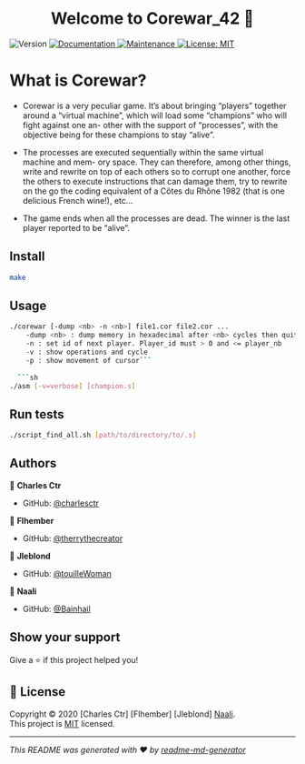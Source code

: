<h1 align="center">Welcome to Corewar_42 👋</h1>
<p>
  <img alt="Version" src="https://img.shields.io/badge/version-1.0-blue.svg?cacheSeconds=2592000" />
  <a href="https://github.com/charlesctr/Corewar_42/subject.pdf" target="_blank">
    <img alt="Documentation" src="https://img.shields.io/badge/documentation-yes-brightgreen.svg" />
  </a>
  <a href="https://github.com/kefranabg/readme-md-generator/graphs/commit-activity" target="_blank">
    <img alt="Maintenance" src="https://img.shields.io/badge/Maintained%3F-yes-green.svg" />
  </a>
  <a href="https://github.com/kefranabg/readme-md-generator/blob/master/LICENSE" target="_blank">
    <img alt="License: MIT" src="https://img.shields.io/github/license/charlesctr/Corewar_42" />
  </a>
</p>

<h1>What is Corewar?</h1> 

<p>
  
* Corewar is a very peculiar game. It’s about bringing “players” together around a “virtual machine”, which will load some “champions” who will fight against one an- other with the support of “processes”, with the objective being for these champions to stay “alive”.  
  
* The processes are executed sequentially within the same virtual machine and mem- ory space. They can therefore, among other things, write and rewrite on top of each others so to corrupt one another, force the others to execute instructions that can damage them, try to rewrite on the go the coding equivalent of a Côtes du Rhône 1982 (that is one delicious French wine!), etc...  

* The game ends when all the processes are dead. The winner is the last player reported to be “alive”.   </p>


## Install

```sh
make
```

## Usage

```sh
./corewar [-dump <nb> -n <nb>] file1.cor file2.cor ...
	-dump <nb> : dump memory in hexadecimal after <nb> cycles then quit
	-n : set id of next player. Player_id must > 0 and <= player_nb
	-v : show operations and cycle
	-p : show movement of cursor```
  
  ```sh
./asm [-v=verbose] [champion.s]
```

## Run tests

```sh
./script_find_all.sh [path/to/directory/to/.s]
```

## Authors

👤 **Charles Ctr**

* GitHub: [@charlesctr](https://github.com/charlesctr)

👤 **Flhember**

* GitHub: [@therrythecreator](https://github.com/therrythecreator)

👤 **Jleblond**

* GitHub: [@touilleWoman](https://github.com/touilleWoman)

👤 **Naali**

* GitHub: [@Bainhail](https://github.com/Bainhail)

## Show your support

Give a ⭐️ if this project helped you!

## 📝 License

Copyright © 2020 [Charles Ctr] [Flhember] [Jleblond] [Naali](https://github.com/charlesctr).<br />
This project is [MIT](https://github.com/kefranabg/readme-md-generator/blob/master/LICENSE) licensed.

***
_This README was generated with ❤️ by [readme-md-generator](https://github.com/kefranabg/readme-md-generator)_
